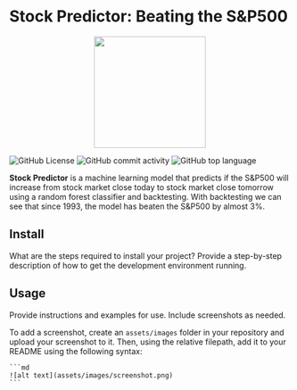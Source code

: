 # Stock Predictor: Beating the S&P500

<p align="center">
<img src="https://github.com/user-attachments/assets/b260d81a-157d-4d99-85c8-a3d9df66db20" width="200">
</p>

![GitHub License](https://img.shields.io/github/license/DanielRichardson1/StockPredictor)
![GitHub commit activity](https://img.shields.io/github/commit-activity/t/DanielRichardson1/StockPredictor)
![GitHub top language](https://img.shields.io/github/languages/top/DanielRichardson1/StockPredictor)


**Stock Predictor** is a machine learning model that predicts if the S&P500 will increase from stock market close today to stock market close tomorrow using a random forest classifier and backtesting. With backtesting we can see that since 1993, the model has beaten the S&P500 by almost 3%.

## Install

What are the steps required to install your project? Provide a step-by-step description of how to get the development environment running.

## Usage

Provide instructions and examples for use. Include screenshots as needed.

To add a screenshot, create an `assets/images` folder in your repository and upload your screenshot to it. Then, using the relative filepath, add it to your README using the following syntax:

    ```md
    ![alt text](assets/images/screenshot.png)
    ```
